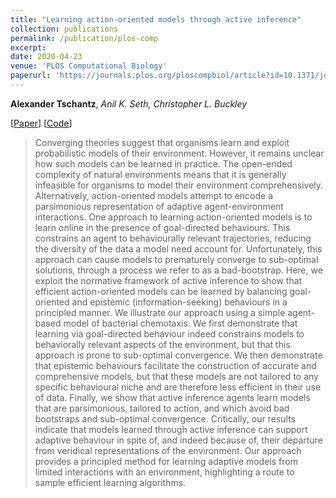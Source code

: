 ```yaml
---
title: "Learning action-oriented models through active inference"
collection: publications
permalink: /publication/plos-comp
excerpt: 
date: 2020-04-23
venue: 'PLOS Computational Biology'
paperurl: 'https://journals.plos.org/ploscompbiol/article?id=10.1371/journal.pcbi.1007805'
---
```


__Alexander Tschantz__, _Anil K. Seth, Christopher L. Buckley_

[[Paper](https://journals.plos.org/ploscompbiol/article?id=10.1371/journal.pcbi.1007805)] [[Code](https://github.com/alec-tschantz/action-oriented)]

> Converging theories suggest that organisms learn and exploit probabilistic models of their environment. However, it remains unclear how such models can be learned in practice. The open-ended complexity of natural environments means that it is generally infeasible for organisms to model their environment comprehensively. Alternatively, action-oriented models attempt to encode a parsimonious representation of adaptive agent-environment interactions. One approach to learning action-oriented models is to learn online in the presence of goal-directed behaviours. This constrains an agent to behaviourally relevant trajectories, reducing the diversity of the data a model need account for. Unfortunately, this approach can cause models to prematurely converge to sub-optimal solutions, through a process we refer to as a bad-bootstrap. Here, we exploit the normative framework of active inference to show that efficient action-oriented models can be learned by balancing goal-oriented and epistemic (information-seeking) behaviours in a principled manner. We illustrate our approach using a simple agent-based model of bacterial chemotaxis. We first demonstrate that learning via goal-directed behaviour indeed constrains models to behaviorally relevant aspects of the environment, but that this approach is prone to sub-optimal convergence. We then demonstrate that epistemic behaviours facilitate the construction of accurate and comprehensive models, but that these models are not tailored to any specific behavioural niche and are therefore less efficient in their use of data. Finally, we show that active inference agents learn models that are parsimonious, tailored to action, and which avoid bad bootstraps and sub-optimal convergence. Critically, our results indicate that models learned through active inference can support adaptive behaviour in spite of, and indeed because of, their departure from veridical representations of the environment. Our approach provides a principled method for learning adaptive models from limited interactions with an environment, highlighting a route to sample efficient learning algorithms.



